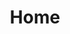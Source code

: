 ---
html_title: Home
layout: 2006_home
old_website: true
permalink: /index.html
published: true
title: Home
---